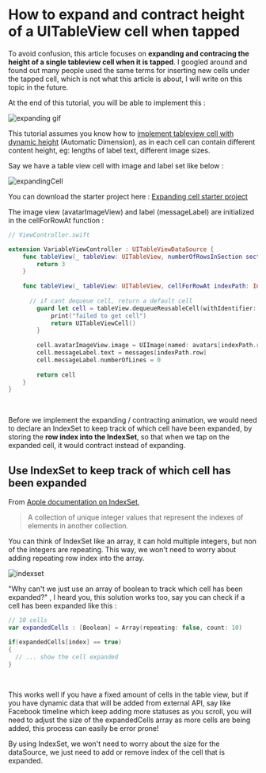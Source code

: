 # How to expand and contract height of a UITableView cell when tapped

To avoid confusion, this article focuses on **expanding and contracing the height of a single tableview cell when it is tapped**. I googled around and found out many people used the same terms for inserting new cells under the tapped cell, which is not what this article is about, I will write on this topic in the future.



At the end of this tutorial, you will be able to implement this :

![expanding gif](https://iosimage.s3.amazonaws.com/2020/71-expanding-cell/expanding.gif)





This tutorial assumes you know how to [implement tableview cell with dynamic height](https://fluffy.es/dynamic-height-tableview-cell/) (Automatic Dimension), as in each cell can contain different content height, eg: lengths of label text, different image sizes.



Say we have a table view cell with image and label set like below : 

![expandingCell](https://iosimage.s3.amazonaws.com/2020/71-expanding-cell/constraint.png)



You can download the starter project here : [Expanding cell starter project](https://drive.google.com/file/d/1AaDr1gZauEcpZtdCU9-rSUhgvMZbWDPT/view?usp=sharing)



The image view (avatarImageView) and label (messageLabel) are initialized in the cellForRowAt function : 

```swift
// ViewController.swift

extension VariableViewController : UITableViewDataSource {
    func tableView(_ tableView: UITableView, numberOfRowsInSection section: Int) -> Int {
        return 3
    }
    
    func tableView(_ tableView: UITableView, cellForRowAt indexPath: IndexPath) -> UITableViewCell {
      
      // if cant dequeue cell, return a default cell
        guard let cell = tableView.dequeueReusableCell(withIdentifier: "cell", for: indexPath) as? VariableTableViewCell else {
            print("failed to get cell")
            return UITableViewCell()
        }
        
        cell.avatarImageView.image = UIImage(named: avatars[indexPath.row])
        cell.messageLabel.text = messages[indexPath.row]
        cell.messageLabel.numberOfLines = 0
      
        return cell
    }
}
```

<br>



Before we implement the expanding / contracting animation, we would need to declare an IndexSet to keep track of which cell have been expanded, by storing the **row index into the IndexSet**, so that when we tap on the expanded cell, it would contract instead of expanding.



## Use IndexSet to keep track of which cell has been expanded

From [Apple documentation on IndexSet](https://developer.apple.com/documentation/foundation/indexset), 

> A collection of unique integer values that represent the indexes of elements in another collection.



You can think of IndexSet like an array, it can hold multiple integers, but non of the integers are repeating. This way, we won't need to worry about adding repeating row index into the array.



![indexset](https://iosimage.s3.amazonaws.com/2020/71-expanding-cell/indexSet.png)



"Why can't we just use an array of boolean to track which cell has been expanded?" , I heard you, this solution works too, say you can check if a cell has been expanded  like this : 

```swift
// 10 cells
var expandedCells : [Boolean] = Array(repeating: false, count: 10)

if(expandedCells[index] == true)
{
  // ... show the cell expanded
}
```

<br>



This works well if you have a fixed amount of cells in the table view, but if you have dynamic data that will be added from external API, say like Facebook timeline which keep adding more statuses as you scroll, you will need to adjust the size of the expandedCells array as more cells are being added, this process can easily be error prone!



By using IndexSet, we won't need to worry about the size for the dataSource, we just need to add or remove index of the cell that is expanded. 





